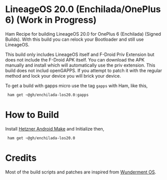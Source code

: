 # LineageOS 20.0 (Enchilada/OnePlus 6) (Work in Progress)

Ham Recipe for building LineageOS 20.0 for OnePlus 6 (Enchilada) (Signed Builds). With this build
you can relock your Bootloader and still use LineageOS. 

This build only includes LineageOS itself and F-Droid Priv Extension but does not include the F-Droid
APK itself. You can download the APK manually and install which will automatically use the priv extension.
This build does not includ openGAPPS. If you attempt to patch it with the regular method and lock your device
you will brick your device.

To get a build with gapps micro use the tag ```gapps``` with Ham, like this,

```
 ham get ~@gh/enchilada-los20.0:gapps
```

# How to Build

Install [Hetzner Android Make](https://github.com/antony-jr/ham) and Initialize then,

```
 ham get ~@gh/enchilada-los20.0
```

# Credits

Most of the build scripts and patches are inspired from [Wunderment OS](https://github.com/Wunderment).
